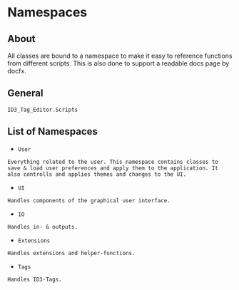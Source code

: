 # Namespaces

## About

All classes are bound to a namespace to make it easy to reference functions from different scripts. This is also done to support a readable docs page by docfx.

## General

``ID3_Tag_Editor.Scripts``

## List of Namespaces

- ``User``

```language
Everything related to the user. This namespace contains classes to save & load user preferences and apply them to the application. It also controlls and applies themes and changes to the UI.
```

- ``UI``

```language
Handles components of the graphical user interface.
```

- ``IO``

```language
Handles in- & outputs.
```

- ``Extensions``

```language
Handles extensions and helper-functions.
```

- ``Tags``

```language
Handles ID3-Tags.
```
